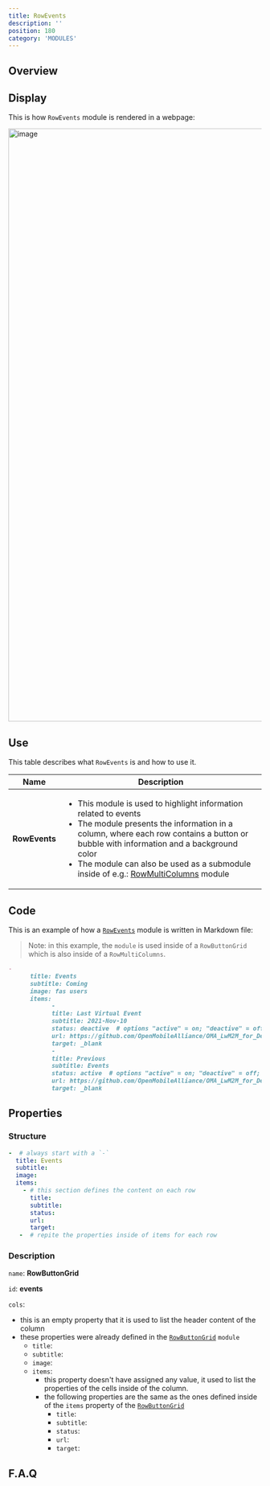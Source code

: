 ```yaml
---
title: RowEvents
description: ''
position: 180
category: 'MODULES'
---
```

## Overview

## Display

This is how `RowEvents` module is rendered in a webpage:

<img width="1180" alt="image" src="https://user-images.githubusercontent.com/3258579/146674469-634ef489-c3ac-4f7a-9d44-3a019f827373.png">

## Use
This table describes what `RowEvents` is and how to use it.

<table>
<thead>
      <tr>
            <th>Name</th>
            <th>Description</th>
      </tr>
</thead>
<tbody>
      <tr>
            <td><b>RowEvents</b></td>
            <td>
                  <ul>
                        <li>This module is used to highlight information related to events</li>
                        <li>The module presents the information in a column, where each row contains a button or bubble with information and a background color</li>
                        <li>The module can also be used as a submodule inside of e.g.: <a href="https://openmobilealliance.github.io/githubpages-doc-guidelines/RowMultiColumns" target="_blank">RowMultiColumns</a> module</li>
                  </ul>
            </td>
      </tr>
</tbody>
</table>

## Code

This is an example of how a [`RowEvents`](https://raw.githubusercontent.com/OpenMobileAlliance/oma_github_pages/main/content/index.md) module is written in Markdown file:

> Note: in this example, the `module` is used inside of a `RowButtonGrid` which is also inside of a `RowMultiColumns`.

```md
- 
      title: Events
      subtitle: Coming
      image: fas users
      items:
            - 
            title: Last Virtual Event
            subtitle: 2021-Nov-10
            status: deactive  # options "active" = on; "deactive" = off; "pending" = in transition; "highlight" = extra visible
            url: https://github.com/OpenMobileAlliance/OMA_LwM2M_for_Developers/wiki/Virtual-TestFest-Mar-2021
            target: _blank
            - 
            title: Previous
            subtitle: Events
            status: active  # options "active" = on; "deactive" = off; "pending" = in transition; "highlight" = extra visible
            url: https://github.com/OpenMobileAlliance/OMA_LwM2M_for_Developers/wiki/Virtual-TestFest-Mar-2021
            target: _blank
```
## Properties
### Structure

```yml
-  # always start with a `-`
  title: Events
  subtitle:
  image:
  items:
    - # this section defines the content on each row
      title:
      subtitle:
      status:
      url:
      target:
   -  # repite the properties inside of items for each row

```

### Description

`name`: **RowButtonGrid**

`id`: **events**

`cols`:
* this is an empty property that it is used to list the header content of the column
* these properties were already defined in the [`RowButtonGrid`]() `module`
  * `title`:
  * `subtitle`:
  * `image`:
  * `items`:
    * this property doesn't have assigned any value, it used to list the properties of the cells inside of the column.
    * the following properties are the same as the ones defined inside of the `items` property of the [`RowButtonGrid`]()
      * `title`:
      * `subtitle`:
      * `status`:
      * `url`:
      * `target`:

## F.A.Q
